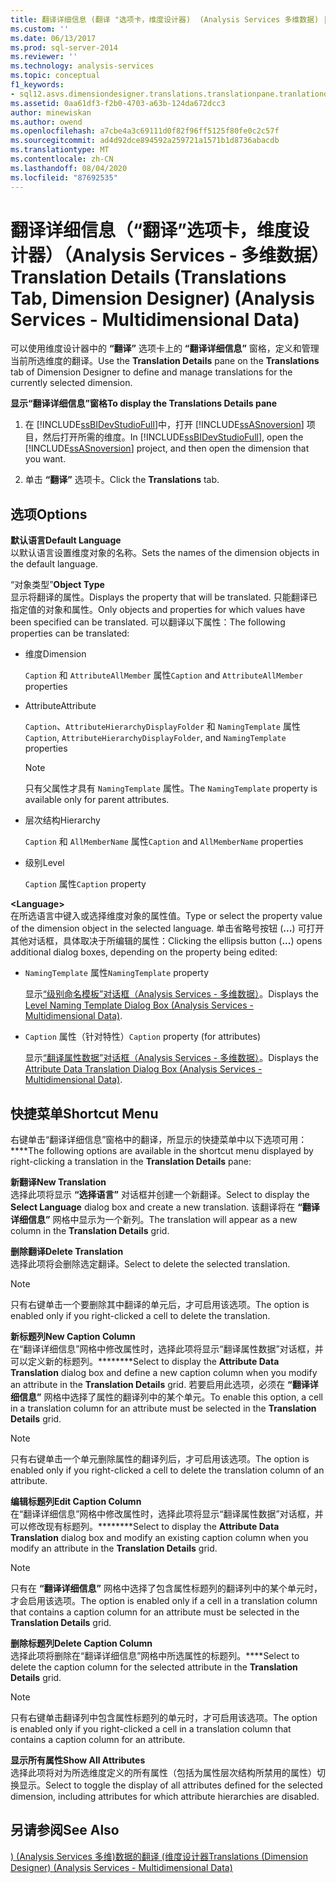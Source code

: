 ```yaml
---
title: 翻译详细信息 (翻译 "选项卡，维度设计器)  (Analysis Services 多维数据) |Microsoft Docs
ms.custom: ''
ms.date: 06/13/2017
ms.prod: sql-server-2014
ms.reviewer: ''
ms.technology: analysis-services
ms.topic: conceptual
f1_keywords:
- sql12.asvs.dimensiondesigner.translations.translationpane.tranlationdetails.f1
ms.assetid: 0aa61df3-f2b0-4703-a63b-124da672dcc3
author: minewiskan
ms.author: owend
ms.openlocfilehash: a7cbe4a3c69111d0f82f96ff5125f80fe0c2c57f
ms.sourcegitcommit: ad4d92dce894592a259721a1571b1d8736abacdb
ms.translationtype: MT
ms.contentlocale: zh-CN
ms.lasthandoff: 08/04/2020
ms.locfileid: "87692535"
---
```

# <a name="translation-details-translations-tab-dimension-designer-analysis-services---multidimensional-data"></a><span data-ttu-id="29255-102">翻译详细信息（“翻译”选项卡，维度设计器）（Analysis Services - 多维数据）</span><span class="sxs-lookup"><span data-stu-id="29255-102">Translation Details (Translations Tab, Dimension Designer) (Analysis Services - Multidimensional Data)</span></span>
  <span data-ttu-id="29255-103">可以使用维度设计器中的 **“翻译”** 选项卡上的 **“翻译详细信息”** 窗格，定义和管理当前所选维度的翻译。</span><span class="sxs-lookup"><span data-stu-id="29255-103">Use the **Translation Details** pane on the **Translations** tab of Dimension Designer to define and manage translations for the currently selected dimension.</span></span>  
  
 <span data-ttu-id="29255-104">**显示“翻译详细信息”窗格**</span><span class="sxs-lookup"><span data-stu-id="29255-104">**To display the Translations Details pane**</span></span>  
  
1.  <span data-ttu-id="29255-105">在 [!INCLUDE[ssBIDevStudioFull](../includes/ssbidevstudiofull-md.md)]中，打开 [!INCLUDE[ssASnoversion](../includes/ssasnoversion-md.md)] 项目，然后打开所需的维度。</span><span class="sxs-lookup"><span data-stu-id="29255-105">In [!INCLUDE[ssBIDevStudioFull](../includes/ssbidevstudiofull-md.md)], open the [!INCLUDE[ssASnoversion](../includes/ssasnoversion-md.md)] project, and then open the dimension that you want.</span></span>  
  
2.  <span data-ttu-id="29255-106">单击 **“翻译”** 选项卡。</span><span class="sxs-lookup"><span data-stu-id="29255-106">Click the **Translations** tab.</span></span>  
  
## <a name="options"></a><span data-ttu-id="29255-107">选项</span><span class="sxs-lookup"><span data-stu-id="29255-107">Options</span></span>  
 <span data-ttu-id="29255-108">**默认语言**</span><span class="sxs-lookup"><span data-stu-id="29255-108">**Default Language**</span></span>  
 <span data-ttu-id="29255-109">以默认语言设置维度对象的名称。</span><span class="sxs-lookup"><span data-stu-id="29255-109">Sets the names of the dimension objects in the default language.</span></span>  
  
 <span data-ttu-id="29255-110">“对象类型”</span><span class="sxs-lookup"><span data-stu-id="29255-110">**Object Type**</span></span>  
 <span data-ttu-id="29255-111">显示将翻译的属性。</span><span class="sxs-lookup"><span data-stu-id="29255-111">Displays the property that will be translated.</span></span> <span data-ttu-id="29255-112">只能翻译已指定值的对象和属性。</span><span class="sxs-lookup"><span data-stu-id="29255-112">Only objects and properties for which values have been specified can be translated.</span></span> <span data-ttu-id="29255-113">可以翻译以下属性：</span><span class="sxs-lookup"><span data-stu-id="29255-113">The following properties can be translated:</span></span>  
  
-   <span data-ttu-id="29255-114">维度</span><span class="sxs-lookup"><span data-stu-id="29255-114">Dimension</span></span>  
  
     <span data-ttu-id="29255-115">`Caption` 和 `AttributeAllMember` 属性</span><span class="sxs-lookup"><span data-stu-id="29255-115">`Caption` and `AttributeAllMember` properties</span></span>  
  
-   <span data-ttu-id="29255-116">Attribute</span><span class="sxs-lookup"><span data-stu-id="29255-116">Attribute</span></span>  
  
     <span data-ttu-id="29255-117">`Caption`、`AttributeHierarchyDisplayFolder` 和 `NamingTemplate` 属性</span><span class="sxs-lookup"><span data-stu-id="29255-117">`Caption`, `AttributeHierarchyDisplayFolder`, and `NamingTemplate` properties</span></span>  
  
    > [!NOTE]  
    >  <span data-ttu-id="29255-118">只有父属性才具有 `NamingTemplate` 属性。</span><span class="sxs-lookup"><span data-stu-id="29255-118">The `NamingTemplate` property is available only for parent attributes.</span></span>  
  
-   <span data-ttu-id="29255-119">层次结构</span><span class="sxs-lookup"><span data-stu-id="29255-119">Hierarchy</span></span>  
  
     <span data-ttu-id="29255-120">`Caption` 和 `AllMemberName` 属性</span><span class="sxs-lookup"><span data-stu-id="29255-120">`Caption` and `AllMemberName` properties</span></span>  
  
-   <span data-ttu-id="29255-121">级别</span><span class="sxs-lookup"><span data-stu-id="29255-121">Level</span></span>  
  
     <span data-ttu-id="29255-122">`Caption` 属性</span><span class="sxs-lookup"><span data-stu-id="29255-122">`Caption` property</span></span>  
  
 **\<Language>**  
 <span data-ttu-id="29255-123">在所选语言中键入或选择维度对象的属性值。</span><span class="sxs-lookup"><span data-stu-id="29255-123">Type or select the property value of the dimension object in the selected language.</span></span> <span data-ttu-id="29255-124">单击省略号按钮 (**...**) 可打开其他对话框，具体取决于所编辑的属性：</span><span class="sxs-lookup"><span data-stu-id="29255-124">Clicking the ellipsis button (**...**) opens additional dialog boxes, depending on the property being edited:</span></span>  
  
-   <span data-ttu-id="29255-125">`NamingTemplate` 属性</span><span class="sxs-lookup"><span data-stu-id="29255-125">`NamingTemplate` property</span></span>  
  
     <span data-ttu-id="29255-126">显示[“级别命名模板”对话框（Analysis Services - 多维数据）](level-naming-template-dialog-box-analysis-services-multidimensional-data.md)。</span><span class="sxs-lookup"><span data-stu-id="29255-126">Displays the [Level Naming Template Dialog Box &#40;Analysis Services - Multidimensional Data&#41;](level-naming-template-dialog-box-analysis-services-multidimensional-data.md).</span></span>  
  
-   <span data-ttu-id="29255-127">`Caption` 属性（针对特性）</span><span class="sxs-lookup"><span data-stu-id="29255-127">`Caption` property (for attributes)</span></span>  
  
     <span data-ttu-id="29255-128">显示[“翻译属性数据”对话框（Analysis Services - 多维数据）](attribute-data-translation-dialog-box-analysis-services-multidimensional-data.md)。</span><span class="sxs-lookup"><span data-stu-id="29255-128">Displays the [Attribute Data Translation Dialog Box &#40;Analysis Services - Multidimensional Data&#41;](attribute-data-translation-dialog-box-analysis-services-multidimensional-data.md).</span></span>  
  
## <a name="shortcut-menu"></a><span data-ttu-id="29255-129">快捷菜单</span><span class="sxs-lookup"><span data-stu-id="29255-129">Shortcut Menu</span></span>  
 <span data-ttu-id="29255-130">右键单击“翻译详细信息”窗格中的翻译，所显示的快捷菜单中以下选项可用：\*\*\*\*</span><span class="sxs-lookup"><span data-stu-id="29255-130">The following options are available in the shortcut menu displayed by right-clicking a translation in the **Translation Details** pane:</span></span>  
  
 <span data-ttu-id="29255-131">**新翻译**</span><span class="sxs-lookup"><span data-stu-id="29255-131">**New Translation**</span></span>  
 <span data-ttu-id="29255-132">选择此项将显示 **“选择语言”** 对话框并创建一个新翻译。</span><span class="sxs-lookup"><span data-stu-id="29255-132">Select to display the **Select Language** dialog box and create a new translation.</span></span> <span data-ttu-id="29255-133">该翻译将在 **“翻译详细信息”** 网格中显示为一个新列。</span><span class="sxs-lookup"><span data-stu-id="29255-133">The translation will appear as a new column in the **Translation Details** grid.</span></span>  
  
 <span data-ttu-id="29255-134">**删除翻译**</span><span class="sxs-lookup"><span data-stu-id="29255-134">**Delete Translation**</span></span>  
 <span data-ttu-id="29255-135">选择此项将会删除选定翻译。</span><span class="sxs-lookup"><span data-stu-id="29255-135">Select to delete the selected translation.</span></span>  
  
> [!NOTE]  
>  <span data-ttu-id="29255-136">只有右键单击一个要删除其中翻译的单元后，才可启用该选项。</span><span class="sxs-lookup"><span data-stu-id="29255-136">The option is enabled only if you right-clicked a cell to delete the translation.</span></span>  
  
 <span data-ttu-id="29255-137">**新标题列**</span><span class="sxs-lookup"><span data-stu-id="29255-137">**New Caption Column**</span></span>  
 <span data-ttu-id="29255-138">在“翻译详细信息”网格中修改属性时，选择此项将显示“翻译属性数据”对话框，并可以定义新的标题列。\*\*\*\*\*\*\*\*</span><span class="sxs-lookup"><span data-stu-id="29255-138">Select to display the **Attribute Data Translation** dialog box and define a new caption column when you modify an attribute in the **Translation Details** grid.</span></span> <span data-ttu-id="29255-139">若要启用此选项，必须在 **“翻译详细信息”** 网格中选择了属性的翻译列中的某个单元。</span><span class="sxs-lookup"><span data-stu-id="29255-139">To enable this option, a cell in a translation column for an attribute must be selected in the **Translation Details** grid.</span></span>  
  
> [!NOTE]  
>  <span data-ttu-id="29255-140">只有右键单击一个单元删除属性的翻译列后，才可启用该选项。</span><span class="sxs-lookup"><span data-stu-id="29255-140">The option is enabled only if you right-clicked a cell to delete the translation column of an attribute.</span></span>  
  
 <span data-ttu-id="29255-141">**编辑标题列**</span><span class="sxs-lookup"><span data-stu-id="29255-141">**Edit Caption Column**</span></span>  
 <span data-ttu-id="29255-142">在“翻译详细信息”网格中修改属性时，选择此项将显示“翻译属性数据”对话框，并可以修改现有标题列。\*\*\*\*\*\*\*\*</span><span class="sxs-lookup"><span data-stu-id="29255-142">Select to display the **Attribute Data Translation** dialog box and modify an existing caption column when you modify an attribute in the **Translation Details** grid.</span></span>  
  
> [!NOTE]  
>  <span data-ttu-id="29255-143"> 只有在 **“翻译详细信息”** 网格中选择了包含属性标题列的翻译列中的某个单元时，才会启用该选项。</span><span class="sxs-lookup"><span data-stu-id="29255-143">The option is enabled only if a cell in a translation column that contains a caption column for an attribute must be selected in the **Translation Details** grid.</span></span>  
  
 <span data-ttu-id="29255-144">**删除标题列**</span><span class="sxs-lookup"><span data-stu-id="29255-144">**Delete Caption Column**</span></span>  
 <span data-ttu-id="29255-145">选择此项将删除在“翻译详细信息”网格中所选属性的标题列。\*\*\*\*</span><span class="sxs-lookup"><span data-stu-id="29255-145">Select to delete the caption column for the selected attribute in the **Translation Details** grid.</span></span>  
  
> [!NOTE]  
>  <span data-ttu-id="29255-146">只有右键单击翻译列中包含属性标题列的单元时，才可启用该选项。</span><span class="sxs-lookup"><span data-stu-id="29255-146">The option is enabled only if you right-clicked a cell in a translation column that contains a caption column for an attribute.</span></span>  
  
 <span data-ttu-id="29255-147">**显示所有属性**</span><span class="sxs-lookup"><span data-stu-id="29255-147">**Show All Attributes**</span></span>  
 <span data-ttu-id="29255-148">选择此项将对为所选维度定义的所有属性（包括为属性层次结构所禁用的属性）切换显示。</span><span class="sxs-lookup"><span data-stu-id="29255-148">Select to toggle the display of all attributes defined for the selected dimension, including attributes for which attribute hierarchies are disabled.</span></span>  
  
## <a name="see-also"></a><span data-ttu-id="29255-149">另请参阅</span><span class="sxs-lookup"><span data-stu-id="29255-149">See Also</span></span>  
 [<span data-ttu-id="29255-150">&#41; &#40;Analysis Services 多维&#41;数据的翻译 &#40;维度设计器</span><span class="sxs-lookup"><span data-stu-id="29255-150">Translations &#40;Dimension Designer&#41; &#40;Analysis Services - Multidimensional Data&#41;</span></span>](translations-dimension-designer-analysis-services-multidimensional-data.md)  
  
  
